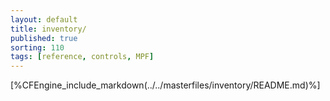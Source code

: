```yaml
---
layout: default
title: inventory/
published: true
sorting: 110
tags: [reference, controls, MPF]
---
```


[%CFEngine_include_markdown(../../masterfiles/inventory/README.md)%]

